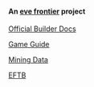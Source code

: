#### An [eve frontier](https://evefrontier.com/) project

[Official Builder Docs](https://docs.evefrontier.com/)

[Game Guide](https://github.com/gwt-git/mine.yachts/blob/main/mine-yachts.csv)

[Mining Data](https://github.com/gwt-git/mine.yachts/blob/main/mining.csv)

[EFTB](https://eftb.shish.io/)


